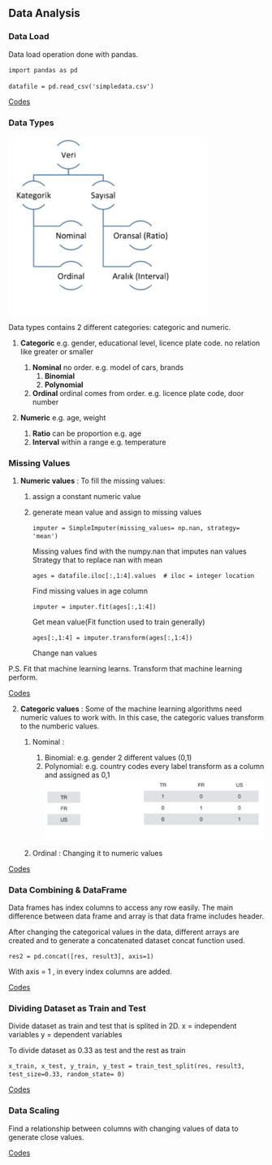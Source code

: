## Data Analysis

### Data Load
Data load operation done with pandas.

```
import pandas as pd

datafile = pd.read_csv('simpledata.csv')
```
[Codes](https://github.com/erkanfatma/MachineLearning/blob/main/DataAnalysis/DataLoad.py)

### Data Types
![alt text](https://github.com/erkanfatma/MachineLearning/blob/main/1.DataAnalysis/img/datatypes.png)

Data types contains 2 different categories: categoric and numeric.
1. **Categoric**
    e.g. gender, educational level, licence plate code.
    no relation like greater or smaller 

    1. **Nominal**
        no order.
        e.g. model of cars, brands
        1. **Binomial**
        2. **Polynomial**
    2. **Ordinal**
        ordinal comes from order.
        e.g. licence plate code, door number

2. **Numeric**
    e.g. age, weight

    1. **Ratio**
        can be proportion
        e.g. age
    2. **Interval**
        within a range
        e.g. temperature 

### Missing Values

1. **Numeric values** :
To fill the missing values: 
    1. assign a constant numeric value
    2. generate mean value and assign to missing values
    
        ```
        imputer = SimpleImputer(missing_values= np.nan, strategy= 'mean')
        ```
        Missing values find with the numpy.nan that imputes nan values
        Strategy that to replace nan with mean 

        
        ```
        ages = datafile.iloc[:,1:4].values  # iloc = integer location
        ```
        Find missing values in age column


        ```
        imputer = imputer.fit(ages[:,1:4])
        ```
        Get mean value(Fit function used to train generally)


        ```
        ages[:,1:4] = imputer.transform(ages[:,1:4]) 
        ```
        Change nan values

P.S. Fit that machine learning learns. Transform that machine learning perform. 

[Codes](https://github.com/erkanfatma/MachineLearning/blob/main/DataAnalysis/MissingNumericValues.py)

2. **Categoric values** :
Some of the machine learning algorithms need numeric values to work with. In this case, the categoric values transform to the numberic values.

    1. Nominal :
        1. Binomial:
            e.g. gender
            2 different values (0,1)
        2. Polynomial:
            e.g. country codes
            every label transform as a column and assigned as 0,1
            ![alt text](https://github.com/erkanfatma/MachineLearning/blob/main/1.DataAnalysis/img/polynomialvalues.png)

    2. Ordinal :
        Changing it to numeric values

[Codes](https://github.com/erkanfatma/MachineLearning/blob/main/DataAnalysis/CategoricValues.py)

### Data Combining & DataFrame
Data frames has index columns to access any row easily. The main difference between data frame and array is that data frame includes header.

After changing the categorical values in the data, different arrays are created and to generate a concatenated dataset concat function used. 

```
res2 = pd.concat([res, result3], axis=1)
```
With axis = 1 , in every index columns are added.

[Codes](https://github.com/erkanfatma/MachineLearning/blob/main/DataAnalysis/DataFrame.py)

### Dividing Dataset as Train and Test
Divide dataset as train and test that is splited in 2D. 
x = independent variables
y = dependent variables

To divide dataset as 0.33 as test and the rest as train

```
x_train, x_test, y_train, y_test = train_test_split(res, result3, test_size=0.33, random_state= 0)
```

[Codes](https://github.com/erkanfatma/MachineLearning/blob/main/DataAnalysis/DividingData.py)

### Data Scaling
Find a relationship between columns with changing values of data to generate close values.

[Codes](https://github.com/erkanfatma/MachineLearning/blob/main/DataAnalysis/DataScaling.py)
